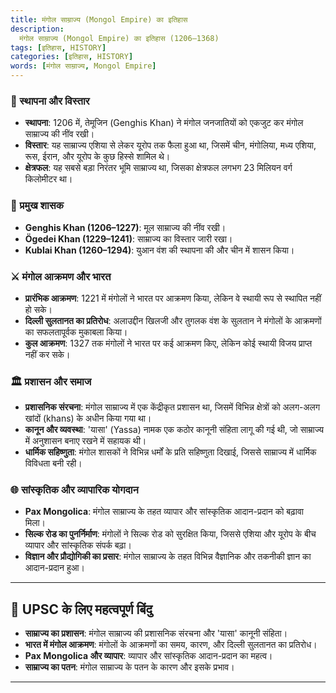 ```yaml
---
title: मंगोल साम्राज्य (Mongol Empire) का इतिहास
description: 
  मंगोल साम्राज्य (Mongol Empire) का इतिहास (1206–1368)
tags: [इतिहास, HISTORY]
categories: [इतिहास, HISTORY]
words: [मंगोल साम्राज्य, Mongol Empire]
---
```


### 📜 स्थापना और विस्तार
- **स्थापना**: 1206 में, तेमूजिन (Genghis Khan) ने मंगोल जनजातियों को एकजुट कर मंगोल साम्राज्य की नींव रखी।
- **विस्तार**: यह साम्राज्य एशिया से लेकर यूरोप तक फैला हुआ था, जिसमें चीन, मंगोलिया, मध्य एशिया, रूस, ईरान, और यूरोप के कुछ हिस्से शामिल थे।
- **क्षेत्रफल**: यह सबसे बड़ा निरंतर भूमि साम्राज्य था, जिसका क्षेत्रफल लगभग 23 मिलियन वर्ग किलोमीटर था।

### 👑 प्रमुख शासक
- **Genghis Khan (1206–1227)**: मूल साम्राज्य की नींव रखी।
- **Ögedei Khan (1229–1241)**: साम्राज्य का विस्तार जारी रखा।
- **Kublai Khan (1260–1294)**: युआन वंश की स्थापना की और चीन में शासन किया।

### ⚔️ मंगोल आक्रमण और भारत
- **प्रारंभिक आक्रमण**: 1221 में मंगोलों ने भारत पर आक्रमण किया, लेकिन वे स्थायी रूप से स्थापित नहीं हो सके।
- **दिल्ली सुलतानत का प्रतिरोध**: अलाउद्दीन खिलजी और तुगलक वंश के सुलतान ने मंगोलों के आक्रमणों का सफलतापूर्वक मुकाबला किया।
- **कुल आक्रमण**: 1327 तक मंगोलों ने भारत पर कई आक्रमण किए, लेकिन कोई स्थायी विजय प्राप्त नहीं कर सके।

### 🏛️ प्रशासन और समाज
- **प्रशासनिक संरचना**: मंगोल साम्राज्य में एक केंद्रीकृत प्रशासन था, जिसमें विभिन्न क्षेत्रों को अलग-अलग खांदों (khans) के अधीन किया गया था।
- **कानून और व्यवस्था**: 'यासा' (Yassa) नामक एक कठोर कानूनी संहिता लागू की गई थी, जो साम्राज्य में अनुशासन बनाए रखने में सहायक थी।
- **धार्मिक सहिष्णुता**: मंगोल शासकों ने विभिन्न धर्मों के प्रति सहिष्णुता दिखाई, जिससे साम्राज्य में धार्मिक विविधता बनी रही।

### 🌐 सांस्कृतिक और व्यापारिक योगदान
- **Pax Mongolica**: मंगोल साम्राज्य के तहत व्यापार और सांस्कृतिक आदान-प्रदान को बढ़ावा मिला।
- **सिल्क रोड का पुनर्निर्माण**: मंगोलों ने सिल्क रोड को सुरक्षित किया, जिससे एशिया और यूरोप के बीच व्यापार और सांस्कृतिक संपर्क बढ़ा।
- **विज्ञान और प्रौद्योगिकी का प्रसार**: मंगोल साम्राज्य के तहत विभिन्न वैज्ञानिक और तकनीकी ज्ञान का आदान-प्रदान हुआ।

---

## 📌 UPSC के लिए महत्वपूर्ण बिंदु
- **साम्राज्य का प्रशासन**: मंगोल साम्राज्य की प्रशासनिक संरचना और 'यासा' कानूनी संहिता।
- **भारत में मंगोल आक्रमण**: मंगोलों के आक्रमणों का समय, कारण, और दिल्ली सुलतानत का प्रतिरोध।
- **Pax Mongolica और व्यापार**: व्यापार और सांस्कृतिक आदान-प्रदान का महत्व।
- **साम्राज्य का पतन**: मंगोल साम्राज्य के पतन के कारण और इसके प्रभाव।

---
